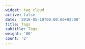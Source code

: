 ```yaml
---
widget: tag_cloud
active: false
date: '2018-05-10T00:00:00+02:00'
title: Tags
subtitle: Tags
weight: '80'
count: '2'
---
```


